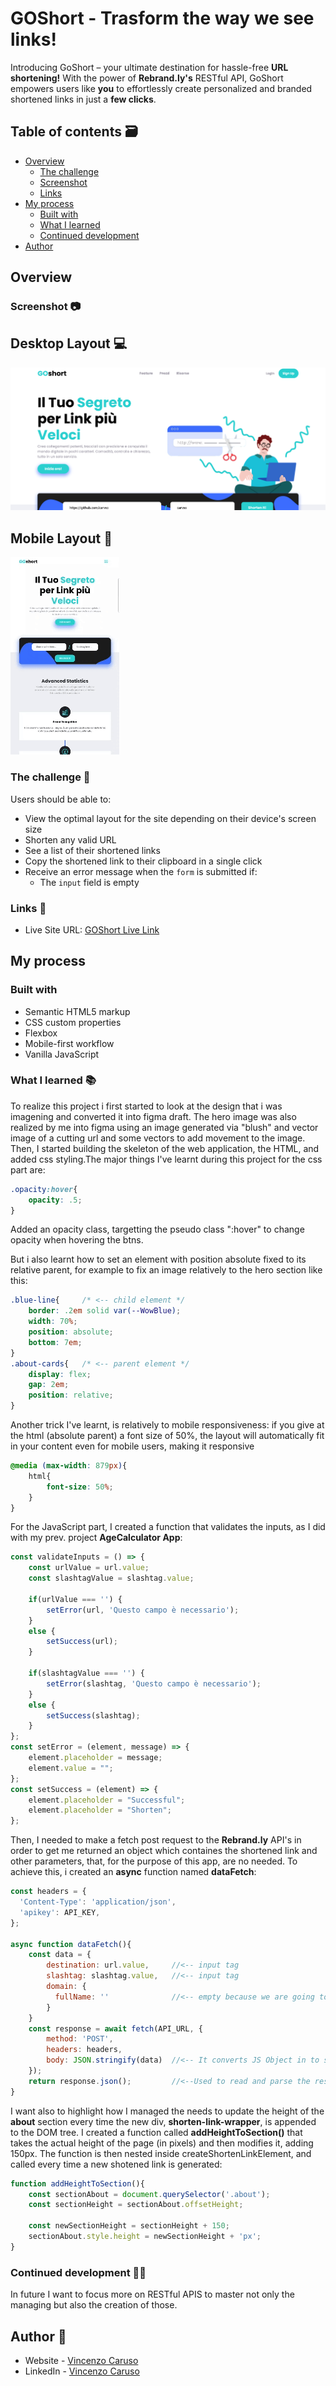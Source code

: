 # GOShort - Trasform the way we see links!
Introducing GoShort – your ultimate destination for hassle-free **URL shortening!** With the power of __Rebrand.ly's__ RESTful API, GoShort empowers users like **you** to effortlessly create personalized and branded shortened links in just a **few clicks**.

## Table of contents 🗃

- [Overview](#overview)
  - [The challenge](#the-challenge)
  - [Screenshot](#screenshot)
  - [Links](#links)
- [My process](#my-process)
  - [Built with](#built-with)
  - [What I learned](#what-i-learned)
  - [Continued development](#continued-development)
- [Author](#author)

## Overview

### Screenshot 📷

## Desktop Layout 💻

![](./images/GoShort_desktop.png)

## Mobile Layout 📱

![](./images/GoShort_mobile.gif)

### The challenge 🎯

Users should be able to:

- View the optimal layout for the site depending on their device's screen size
- Shorten any valid URL
- See a list of their shortened links
- Copy the shortened link to their clipboard in a single click
- Receive an error message when the `form` is submitted if:
  - The `input` field is empty

### Links 🔗

- Live Site URL: [GOShort Live Link](https://carvso.github.io/GoShort/)

## My process

### Built with

- Semantic HTML5 markup
- CSS custom properties
- Flexbox
- Mobile-first workflow
- Vanilla JavaScript

### What I learned 📚

To realize this project i first started to look at the design that i was imagening and converted it into figma draft. The hero image was also realized by me into figma using an image generated via "blush" and vector image of a cutting url and some vectors to add movement to the image.
Then, I started building the skeleton of the web application, the HTML, and added css styling.The major things I've learnt during this project for the css part are:
```css
.opacity:hover{
    opacity: .5;
}
```
Added an opacity class, targetting the pseudo class ":hover" to change opacity when hovering the btns.

But i also learnt how to set an element with position absolute fixed to its relative parent, for example to fix an image relatively to the hero section like this:

```css
.blue-line{     /* <-- child element */
    border: .2em solid var(--WowBlue);
    width: 70%;
    position: absolute;
    bottom: 7em;
}
.about-cards{   /* <-- parent element */
    display: flex;
    gap: 2em;
    position: relative;
}
```
Another trick I've learnt, is relatively to mobile responsiveness: if you give at the html (absolute parent) a font size of 50%, the layout will automatically fit in your content even for mobile users, making it responsive

```css
@media (max-width: 879px){
    html{
        font-size: 50%;
    }
}
``` 

For the JavaScript part, I created a function that validates the inputs, as I did with my prev. project **AgeCalculator App**:
```js
const validateInputs = () => {
    const urlValue = url.value;
    const slashtagValue = slashtag.value;
    
    if(urlValue === '') {
        setError(url, 'Questo campo è necessario');
    }
    else {
        setSuccess(url);
    }

    if(slashtagValue === '') {
        setError(slashtag, 'Questo campo è necessario');
    }
    else {
        setSuccess(slashtag);
    }
};
const setError = (element, message) => {
    element.placeholder = message;
    element.value = "";
};  
const setSuccess = (element) => {
    element.placeholder = "Successful";
    element.placeholder = "Shorten";
}; 
```

Then, I needed to make a fetch post request to the __Rebrand.ly__ API's in order to get me returned an object which containes the shortened link and other parameters, that, for the purpose of this app, are no needed.
To achieve this, i created an __async__ function named **dataFetch**:

```js
const headers = {
  'Content-Type': 'application/json',
  'apikey': API_KEY,
};

async function dataFetch(){
    const data = {
        destination: url.value,     //<-- input tag
        slashtag: slashtag.value,   //<-- input tag
        domain: {
          fullName: ''              //<-- empty because we are going to use rebrandly domain
        }
    }
    const response = await fetch(API_URL, {
        method: 'POST',   
        headers: headers,
        body: JSON.stringify(data)  //<-- It converts JS Object in to strings
    });
    return response.json();         //<--Used to read and parse the result of the promise  
}
```

I want also to highlight how I managed the needs to update the height of the **about** section every time the new div, **shorten-link-wrapper**, is appended to the DOM tree. I created a function called __addHeightToSection()__ that takes the actual height of the page (in pixels) and then modifies it, adding 150px. The function is then nested inside createShortenLinkElement, and called every time a new shotened link is generated: 

```js
function addHeightToSection(){
    const sectionAbout = document.querySelector('.about');
    const sectionHeight = sectionAbout.offsetHeight; 

    const newSectionHeight = sectionHeight + 150; 
    sectionAbout.style.height = newSectionHeight + 'px'; 
}
```

### Continued development 👨‍💻

In future I want to focus more on RESTful APIS to master not only the managing but also the creation of those.

## Author 👤

- Website - [Vincenzo Caruso](https://www.carvso.me)
- LinkedIn - [Vincenzo Caruso](https://www.linkedin.com/in/vincenzo-carvso/)
